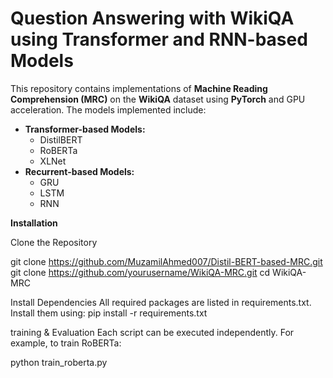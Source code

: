 # Question Answering with WikiQA using Transformer and RNN-based Models

This repository contains implementations of **Machine Reading Comprehension (MRC)** on the **WikiQA** dataset using **PyTorch** and GPU acceleration. The models implemented include:

- **Transformer-based Models:**
  - DistilBERT
  - RoBERTa
  - XLNet
- **Recurrent-based Models:**
  - GRU
  - LSTM
  - RNN

**Installation**

Clone the Repository  

git clone https://github.com/MuzamilAhmed007/Distil-BERT-based-MRC.git
git clone https://github.com/yourusername/WikiQA-MRC.git
cd WikiQA-MRC

Install Dependencies
All required packages are listed in requirements.txt. Install them using:
pip install -r requirements.txt

training & Evaluation
Each script can be executed independently.
For example, to train RoBERTa:

python train_roberta.py

